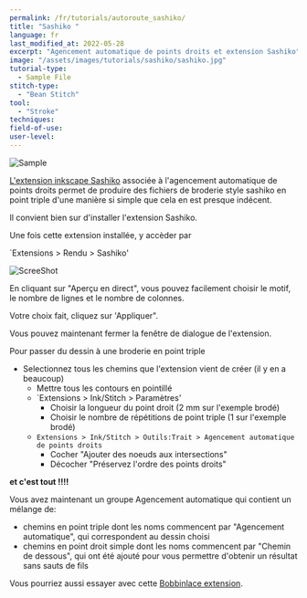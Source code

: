 ```yaml
---
permalink: /fr/tutorials/autoroute_sashiko/
title: "Sashiko "
language: fr
last_modified_at: 2022-05-28
excerpt: "Agencement automatique de points droits et extension Sashiko"
image: "/assets/images/tutorials/sashiko/sashiko.jpg"
tutorial-type:
  - Sample File
stitch-type:
  - "Bean Stitch"
tool:
  - "Stroke"
techniques:
field-of-use:
user-level: 
---
```



![Sample](/assets/images/tutorials/sashiko/sashiko.jpg)


[L'extension inkscape Sashiko](https://inkscape.org/~FractalLotus/%E2%98%85sashiko-stitching-patterns) associée à l'agencement automatique de points droits
permet de produire des fichiers de broderie style sashiko en point triple d'une manière si simple que cela en est presque indécent.

Il convient bien sur d'installer l'extension Sashiko. 

Une fois cette extension installée, y accèder par

`Extensions > Rendu > Sashiko' 

![ScreeShot](/assets/images/tutorials/sashiko/Sashiko1.jpg)

En cliquant sur "Aperçu en direct", vous pouvez facilement choisir  le motif,  le  nombre de lignes et le nombre de colonnes.

Votre choix fait, cliquez sur 'Appliquer".

Vous pouvez maintenant fermer la fenêtre de dialogue de l'extension.

Pour passer du dessin à une broderie en point triple
* Selectionnez tous les chemins que l'extension vient de créer (il y en a beaucoup)
  * Mettre tous les contours en pointillé
  * `Extensions > Ink/Stitch > Paramètres' 
    * Choisir la longueur du point droit (2 mm sur l'exemple brodé)
     * Choisir le nombre de répétitions de point triple (1 sur  l'exemple brodé)
  * `Extensions > Ink/Stitch > Outils:Trait > Agencement automatique de points droits` 
    *   Cocher "Ajouter des noeuds aux intersections"
    *   Décocher "Préservez l'ordre des points droits"

**et c'est tout !!!!**

 
Vous avez maintenant un groupe Agencement automatique qui contient un mélange de:
* chemins en  point triple dont les noms commencent par "Agencement automatique", qui correspondent au dessin choisi
* chemins en point droit simple dont les noms commencent par "Chemin de dessous", qui ont été ajouté pour vous permettre d'obtenir un résultat sans sauts de fils

Vous pourriez aussi essayer avec cette  [Bobbinlace extension](https://d-bl.github.io/inkscape-bobbinlace).

